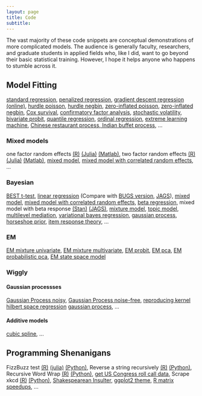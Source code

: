 ```yaml
---
layout: page
title: Code
subtitle:
---
```


The vast majority of these code snippets are conceptual demonstrations of more complicated models. The audience is generally faculty, researchers, and graduate students in applied fields who, like I did, want to go beyond their basic statistical training.  However, I hope it helps anyone who happens to stumble across it.

## Model Fitting

[standard regression](https://github.com/m-clark/Miscellaneous-R-Code/blob/master/ModelFitting/standardlm.R), 
[penalized regression](https://github.com/m-clark/Miscellaneous-R-Code/blob/master/ModelFitting/penalizedML.R), 
[gradient descent regression](https://github.com/m-clark/Miscellaneous-R-Code/blob/master/ModelFitting/lm_gradientdescent.R) [(online)](https://github.com/m-clark/Miscellaneous-R-Code/blob/master/ModelFitting/stochastic_gradientdescent.R), 
[hurdle poisson](https://github.com/m-clark/Miscellaneous-R-Code/blob/master/ModelFitting/hurdle.R), 
[hurdle negbin](https://github.com/m-clark/Miscellaneous-R-Code/blob/master/ModelFitting/hurdle.R), 
[zero-inflated poisson](https://github.com/m-clark/Miscellaneous-R-Code/blob/master/ModelFitting/poiszeroinfl.R), 
[zero-inflated negbin](https://github.com/m-clark/Miscellaneous-R-Code/blob/master/ModelFitting/NBzeroinfl.R), 
[Cox survival](https://github.com/m-clark/Miscellaneous-R-Code/blob/master/ModelFitting/survivalCox.R),
[confirmatory factor analysis](https://github.com/m-clark/Miscellaneous-R-Code/blob/master/ModelFitting/cfa_ml.R),
[stochastic volatility](https://github.com/m-clark/Miscellaneous-R-Code/blob/master/ModelFitting/stochasticVolatility.R),
[bivariate probit](https://github.com/m-clark/Miscellaneous-R-Code/blob/master/ModelFitting/bivariateProbit.R),
[quantile regression](http://htmlpreview.github.io/?https://github.com/m-clark/Miscellaneous-R-Code/blob/master/ModelFitting/quantileRegression.html),
[ordinal regression](https://github.com/m-clark/Miscellaneous-R-Code/blob/master/ModelFitting/ordinal_regression.R),
[extreme learning machine](https://github.com/m-clark/Miscellaneous-R-Code/blob/master/ModelFitting/elm.R),
[Chinese restaurant process, Indian buffet process](https://github.com/m-clark/Miscellaneous-R-Code/blob/master/ModelFitting/crp.R), ...

### Mixed models

one factor random effects [(R)](https://github.com/m-clark/Miscellaneous-R-Code/blob/master/ModelFitting/onefactorRE.R) 
[(Julia)](https://github.com/m-clark/Miscellaneous-R-Code/blob/master/ModelFitting/onefactorRE.jl) 
[(Matlab)](https://github.com/m-clark/Miscellaneous-R-Code/blob/master/ModelFitting/onefactorRE.m), 
two factor random effects [(R)](https://github.com/m-clark/Miscellaneous-R-Code/blob/master/ModelFitting/twofactorRE.R) 
[(Julia)](https://github.com/m-clark/Miscellaneous-R-Code/blob/master/ModelFitting/twofactorRE.jl) 
[(Matlab)](https://github.com/m-clark/Miscellaneous-R-Code/blob/master/ModelFitting/twofactorRE.m),
[mixed model](https://github.com/m-clark/Miscellaneous-R-Code/blob/master/ModelFitting/Bayesian/rstan_MixedModelSleepstudy.R), 
[mixed model with correlated random effects](https://github.com/m-clark/Miscellaneous-R-Code/blob/master/ModelFitting/Bayesian/rstan_MixedModelSleepstudy_withREcorrelation.R), ...

### Bayesian

[BEST t-test](https://github.com/m-clark/Miscellaneous-R-Code/blob/master/ModelFitting/Bayesian/rstant_testBEST.R),
[linear regression](https://github.com/m-clark/Miscellaneous-R-Code/blob/master/ModelFitting/Bayesian/rstan_linregwithprior.R)
(Compare with [BUGS version](https://github.com/m-clark/Miscellaneous-R-Code/blob/master/ModelFitting/Bayesian/bugs_linreg.R), [JAGS](https://github.com/m-clark/Miscellaneous-R-Code/blob/master/ModelFitting/Bayesian/jags_linreg.R)),
[mixed model](https://github.com/m-clark/Miscellaneous-R-Code/blob/master/ModelFitting/Bayesian/rstan_MixedModelSleepstudy.R), 
[mixed model with correlated random effects](https://github.com/m-clark/Miscellaneous-R-Code/blob/master/ModelFitting/Bayesian/rstan_MixedModelSleepstudy_withREcorrelation.R), 
[beta regression](https://github.com/m-clark/Miscellaneous-R-Code/blob/master/ModelFitting/Bayesian/rstanBetaRegression.R),
mixed model with beta response [(Stan)](https://github.com/m-clark/Miscellaneous-R-Code/blob/master/ModelFitting/Bayesian/rstan_MixedModelBetaRegression.R) [(JAGS)](https://github.com/m-clark/Miscellaneous-R-Code/blob/master/ModelFitting/Bayesian/jags_MixedModelBetaRegression.R),
[mixture model](https://github.com/m-clark/Miscellaneous-R-Code/blob/master/ModelFitting/Bayesian/rstan_MixtureModel.R),
[topic model](https://github.com/m-clark/Miscellaneous-R-Code/blob/master/ModelFitting/Bayesian/topicModelgibbs.R),
[multilevel mediation](https://github.com/m-clark/Miscellaneous-R-Code/blob/master/ModelFitting/Bayesian/rstan_multilevelMediation.R), 
[variational bayes regression](https://github.com/m-clark/Miscellaneous-R-Code/blob/master/ModelFitting/Bayesian/variationalBayesRegression.Rmd), 
[gaussian process](https://github.com/m-clark/Miscellaneous-R-Code/blob/master/ModelFitting//gp%20Examples/gaussianProcessStan.Rmd),
[horseshoe prior](https://github.com/m-clark/Miscellaneous-R-Code/blob/master/ModelFitting/Bayesian/horseshoe/README.md), 
[item response theory](https://github.com/m-clark/Miscellaneous-R-Code/blob/master/ModelFitting/Bayesian/StanBugsJags/IRT_models), ...


### EM

[EM mixture univariate](https://github.com/m-clark/Miscellaneous-R-Code/blob/master/ModelFitting/EM%20Examples/EM%20Mixture.R),
[EM mixture multivariate](https://github.com/m-clark/Miscellaneous-R-Code/blob/master/ModelFitting/EM%20Examples/EM%20Mixture%20MV.R),
[EM probit](https://github.com/m-clark/Miscellaneous-R-Code/blob/master/ModelFitting/EM%20Examples/EM%20algorithm%20for%20probit%20example.R),
[EM pca](https://github.com/m-clark/Miscellaneous-R-Code/blob/master/ModelFitting/EM%20Examples/EM%20for%20pca.R),
[EM probabilistic pca](https://github.com/m-clark/Miscellaneous-R-Code/blob/master/ModelFitting/EM%20Examples/EM%20algorithm%20for%20ppca.R),
[EM state space model](https://github.com/m-clark/Miscellaneous-R-Code/blob/master/ModelFitting/EM%20Examples/EM%20for%20state%20space%20unobserved%20components.R)

### Wiggly

#### Gaussian processses

[Gaussian Process noisy](https://github.com/m-clark/Miscellaneous-R-Code/blob/master/ModelFitting/gp%20Examples/gaussianprocessNoisy.R),
[Gaussian Process noise-free](https://github.com/m-clark/Miscellaneous-R-Code/blob/master/ModelFitting/gp%20Examples/gaussianprocessNoiseFree.R), 
[reproducing kernel hilbert space regression](https://github.com/m-clark/Miscellaneous-R-Code/blob/master/ModelFitting/RKHSReg/RKHSReg.md)
[gaussian process](https://github.com/m-clark/Miscellaneous-R-Code/blob/master/ModelFitting//gp%20Examples/gaussianProcessStan.Rmd), ...

#### Additive models

[cubic spline](https://github.com/m-clark/Miscellaneous-R-Code/blob/master/ModelFitting/cubicsplines.R), ...


## Programming Shenanigans

FizzBuzz test [(R)](https://github.com/m-clark/Miscellaneous-R-Code/blob/master/Other/fizzbuzz.R) [(julia)](https://github.com/m-clark/Miscellaneous-R-Code/blob/master/Other/fizzbuzz.jl) [(Python)](https://github.com/m-clark/Miscellaneous-R-Code/blob/master/Other/fizzbuzz.py),
Reverse a string recursively [(R)](https://github.com/m-clark/Miscellaneous-R-Code/blob/master/Other/Programming_Shenanigans/stringReverseRecursively.R) [(Python)](https://github.com/m-clark/Miscellaneous-R-Code/blob/master/Other/Programming_Shenanigans/stringReverseRecursively.py),
Recursive Word Wrap [(R)](https://github.com/m-clark/Miscellaneous-R-Code/blob/master/Other/Programming_Shenanigans/wordWrap.R) [(Python)](https://github.com/m-clark/Miscellaneous-R-Code/blob/master/Other/Programming_Shenanigans/wordWrap.py),
[get US Congress roll call data](https://github.com/m-clark/Miscellaneous-R-Code/blob/master/Other/getRollCall.R),
Scrape xkcd [(R)](https://github.com/m-clark/Miscellaneous-R-Code/blob/master/Other/xkcdscrape.R) [(Python)](https://github.com/m-clark/Miscellaneous-R-Code/blob/master/Other/xkcdscrape.py), 
[Shakespearean Insulter](https://github.com/m-clark/Miscellaneous-R-Code/blob/master/Other/shakespeareanInsulter.R), 
[ggplot2 theme](https://github.com/m-clark/Miscellaneous-R-Code/blob/master/Other/ggtheme.R),
[R matrix speedups](https://github.com/m-clark/Miscellaneous-R-Code/blob/master/Other/Programming_Shenanigans/matrixOperations.md), ...
